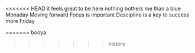 <<<<<<< HEAD
it feels great to be here
nothing bothers me than a blue Monaday
Moving forward
Focus is important
Descipline is a key to success
more 
Friday


=======
booya
>>>>>>> history
